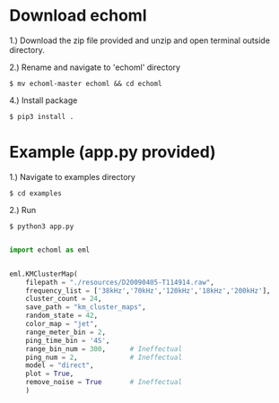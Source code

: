 # Download echoml

1.) Download the zip file provided and unzip and open terminal outside directory.


2.) Rename and navigate to 'echoml' directory

    $ mv echoml-master echoml && cd echoml

4.) Install package

    $ pip3 install .


# Example (app.py provided)

1.) Navigate to examples directory

    $ cd examples
    
2.) Run

    $ python3 app.py

```python

import echoml as eml


eml.KMClusterMap(
    filepath = "./resources/D20090405-T114914.raw",
    frequency_list = ['38kHz','70kHz','120kHz','18kHz','200kHz'],
    cluster_count = 24,
    save_path = "km_cluster_maps",
    random_state = 42,
    color_map = "jet",
    range_meter_bin = 2,
    ping_time_bin = '4S',
    range_bin_num = 300,      # Ineffectual
    ping_num = 2,             # Ineffectual
    model = "direct",
    plot = True,
    remove_noise = True       # Ineffectual
    )


```



